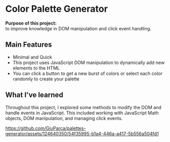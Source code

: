 <h1>Color Palette Generator</h1>

<p><strong>Purpose of this project:</strong><br>
to improve knowledge in DOM manipulation and click event handling.</p>

<h2>Main Features</h2>

<ul>
<li>Minimal and Quick</li>
<li>This project uses JavaScript DOM manipulation to dynamically add new elements to the HTML</li>
<li>You can click a button to get a new burst of colors or select each color randomly to create your palette</li>
</ul>

<h2>What I&#39;ve learned</h2>
<p>Throughout this project, I explored some methods to modify the DOM and handle events in JavaScript. This included working with JavaScript Math objects, DOM manipulation, and managing click events.</p>



https://github.com/GiuParca/palettes-generator/assets/124640350/54f35995-b1a4-446a-a417-5b556a504fd1

